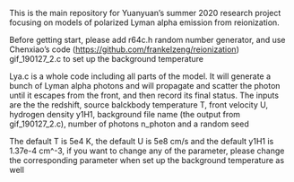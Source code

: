 This is the main repository for Yuanyuan’s summer 2020 research project focusing on models of polarized Lyman alpha emission from reionization.

Before getting start, please add r64c.h random number generator, and use Chenxiao’s code (https://github.com/frankelzeng/reionization) gif_190127_2.c to set up the background temperature

Lya.c is a whole code including all parts of the model. It will generate a bunch of Lyman alpha photons and will propagate and scatter the photon until it escapes from the front, and then record its final status. The inputs are the the redshift, source balckbody temperature T, front velocity U, hydrogen density y1H1, background file name (the output from gif_190127_2.c), number of photons n_photon and a random seed

The default T is 5e4 K, the default U is 5e8 cm/s and the default y1H1 is 1.37e-4 cm^-3, if you want to change any of the parameter, please change the corresponding parameter when set up the background temperature as well
